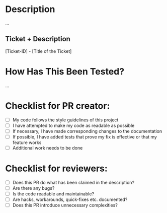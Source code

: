 # Description
...

## Ticket + Description
[Ticket-ID] - [Title of the Ticket]

# How Has This Been Tested?
...

# Checklist for PR creator:
- [ ] My code follows the style guidelines of this project 
- [ ] I have attempted to make my code as readable as possible
- [ ] If necessary, I have made corresponding changes to the documentation
- [ ] If possible, I have added tests that prove my fix is effective or that my feature works
- [ ] Additional work needs to be done

# Checklist for reviewers:
- [ ] Does this PR do what has been claimed in the description?
- [ ] Are there any bugs?
- [ ] Is the code readable and maintainable?
- [ ] Are hacks, workarounds, quick-fixes etc. documented?
- [ ] Does this PR introduce unnecessary complexities?
